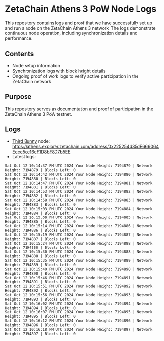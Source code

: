 # ZetaChain Athens 3 PoW Node Logs
This repository contains logs and proof that we have successfully set up and run a node on the ZetaChain Athens 3 network. The logs demonstrate continuous node operation, including synchronization details and performance.

## Contents
- Node setup information
- Synchronization logs with block height details
- Ongoing proof of work logs to verify active participation in the ZetaChain network

## Purpose
This repository serves as documentation and proof of participation in the ZetaChain Athens 3 PoW testnet.

## Logs

- [Third Bunny](https://thirdbunny.xyz/) node: https://athens.explorer.zetachain.com/address/0x225254d35dE666064Eccc5ce16eF1D8bF8D7b5EE
- Latest logs:
```
Sat Oct 12 10:14:37 PM UTC 2024 Your Node Height: 7194879 | Network Height: 7194879 | Blocks Left: 0
Sat Oct 12 10:14:42 PM UTC 2024 Your Node Height: 7194880 | Network Height: 7194880 | Blocks Left: 0
Sat Oct 12 10:14:47 PM UTC 2024 Your Node Height: 7194881 | Network Height: 7194881 | Blocks Left: 0
Sat Oct 12 10:14:53 PM UTC 2024 Your Node Height: 7194882 | Network Height: 7194882 | Blocks Left: 0
Sat Oct 12 10:14:58 PM UTC 2024 Your Node Height: 7194883 | Network Height: 7194883 | Blocks Left: 0
Sat Oct 12 10:15:03 PM UTC 2024 Your Node Height: 7194884 | Network Height: 7194884 | Blocks Left: 0
Sat Oct 12 10:15:08 PM UTC 2024 Your Node Height: 7194885 | Network Height: 7194885 | Blocks Left: 0
Sat Oct 12 10:15:14 PM UTC 2024 Your Node Height: 7194886 | Network Height: 7194886 | Blocks Left: 0
Sat Oct 12 10:15:19 PM UTC 2024 Your Node Height: 7194887 | Network Height: 7194887 | Blocks Left: 0
Sat Oct 12 10:15:24 PM UTC 2024 Your Node Height: 7194888 | Network Height: 7194888 | Blocks Left: 0
Sat Oct 12 10:15:30 PM UTC 2024 Your Node Height: 7194888 | Network Height: 7194888 | Blocks Left: 0
Sat Oct 12 10:15:35 PM UTC 2024 Your Node Height: 7194889 | Network Height: 7194889 | Blocks Left: 0
Sat Oct 12 10:15:40 PM UTC 2024 Your Node Height: 7194890 | Network Height: 7194890 | Blocks Left: 0
Sat Oct 12 10:15:46 PM UTC 2024 Your Node Height: 7194891 | Network Height: 7194891 | Blocks Left: 0
Sat Oct 12 10:15:51 PM UTC 2024 Your Node Height: 7194892 | Network Height: 7194892 | Blocks Left: 0
Sat Oct 12 10:15:56 PM UTC 2024 Your Node Height: 7194893 | Network Height: 7194893 | Blocks Left: 0
Sat Oct 12 10:16:02 PM UTC 2024 Your Node Height: 7194894 | Network Height: 7194894 | Blocks Left: 0
Sat Oct 12 10:16:07 PM UTC 2024 Your Node Height: 7194895 | Network Height: 7194895 | Blocks Left: 0
Sat Oct 12 10:16:12 PM UTC 2024 Your Node Height: 7194896 | Network Height: 7194896 | Blocks Left: 0
Sat Oct 12 10:16:18 PM UTC 2024 Your Node Height: 7194897 | Network Height: 7194897 | Blocks Left: 0
```
